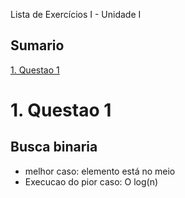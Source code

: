 Lista de Exercícios I - Unidade I 

## Sumario
[1. Questao 1](#c1)

# <a name="c1"></a>1. Questao 1

## Busca binaria
- melhor caso: elemento está no meio
- Execucao do pior caso: O log(n)
